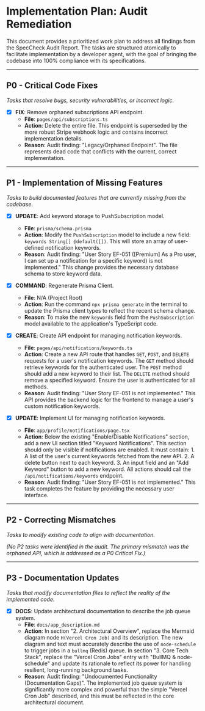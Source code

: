 # Implementation Plan: Audit Remediation

This document provides a prioritized work plan to address all findings from the SpecCheck Audit Report. The tasks are structured atomically to facilitate implementation by a developer agent, with the goal of bringing the codebase into 100% compliance with its specifications.

---

## P0 - Critical Code Fixes
*Tasks that resolve bugs, security vulnerabilities, or incorrect logic.*

- [x] **FIX**: Remove orphaned subscriptions API endpoint.
    - **File**: `pages/api/subscriptions.ts`
    - **Action**: Delete the entire file. This endpoint is superseded by the more robust Stripe webhook logic and contains incorrect implementation details.
    - **Reason**: Audit finding: "Legacy/Orphaned Endpoint". The file represents dead code that conflicts with the current, correct implementation.

---

## P1 - Implementation of Missing Features
*Tasks to build documented features that are currently missing from the codebase.*

- [x] **UPDATE**: Add keyword storage to PushSubscription model.
    - **File**: `prisma/schema.prisma`
    - **Action**: Modify the `PushSubscription` model to include a new field: `keywords String[] @default([])`. This will store an array of user-defined notification keywords.
    - **Reason**: Audit finding: "User Story EF-051 ([Premium] As a Pro user, I can set up a notification for a specific keyword) is not implemented." This change provides the necessary database schema to store keyword data.

- [x] **COMMAND**: Regenerate Prisma Client.
    - **File**: N/A (Project Root)
    - **Action**: Run the command `npx prisma generate` in the terminal to update the Prisma client types to reflect the recent schema change.
    - **Reason**: To make the new `keywords` field from the `PushSubscription` model available to the application's TypeScript code.

- [x] **CREATE**: Create API endpoint for managing notification keywords.
    - **File**: `pages/api/notifications/keywords.ts`
    - **Action**: Create a new API route that handles `GET`, `POST`, and `DELETE` requests for a user's notification keywords. The `GET` method should retrieve keywords for the authenticated user. The `POST` method should add a new keyword to their list. The `DELETE` method should remove a specified keyword. Ensure the user is authenticated for all methods.
    - **Reason**: Audit finding: "User Story EF-051 is not implemented." This API provides the backend logic for the frontend to manage a user's custom notification keywords.

- [x] **UPDATE**: Implement UI for managing notification keywords.
    - **File**: `app/profile/notifications/page.tsx`
    - **Action**: Below the existing "Enable/Disable Notifications" section, add a new UI section titled "Keyword Notifications". This section should only be visible if notifications are enabled. It must contain: 1. A list of the user's current keywords fetched from the new API. 2. A delete button next to each keyword. 3. An input field and an "Add Keyword" button to add a new keyword. All actions should call the `/api/notifications/keywords` endpoint.
    - **Reason**: Audit finding: "User Story EF-051 is not implemented." This task completes the feature by providing the necessary user interface.

---

## P2 - Correcting Mismatches
*Tasks to modify existing code to align with documentation.*

*(No P2 tasks were identified in the audit. The primary mismatch was the orphaned API, which is addressed as a P0 Critical Fix.)*

---

## P3 - Documentation Updates
*Tasks that modify documentation files to reflect the reality of the implemented code.*

- [x] **DOCS**: Update architectural documentation to describe the job queue system.
    - **File**: `docs/app_description.md`
    - **Action**: In section "2. Architectural Overview", replace the Mermaid diagram node `H(Vercel Cron Job)` and its description. The new diagram and text must accurately describe the use of `node-schedule` to trigger jobs in a `bullmq` (Redis) queue. In section "3. Core Tech Stack", replace the "Vercel Cron Jobs" entry with "BullMQ & node-schedule" and update its rationale to reflect its power for handling resilient, long-running background tasks.
    - **Reason**: Audit finding: "Undocumented Functionality (Documentation Gaps)". The implemented job queue system is significantly more complex and powerful than the simple "Vercel Cron Job" described, and this must be reflected in the core architectural document.